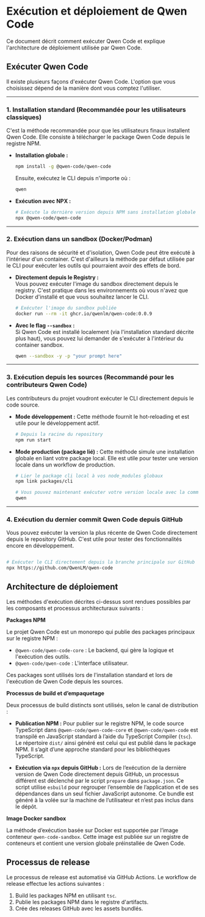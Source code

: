 # Exécution et déploiement de Qwen Code

Ce document décrit comment exécuter Qwen Code et explique l'architecture de déploiement utilisée par Qwen Code.

## Exécuter Qwen Code

Il existe plusieurs façons d'exécuter Qwen Code. L'option que vous choisissez dépend de la manière dont vous comptez l'utiliser.

---

### 1. Installation standard (Recommandée pour les utilisateurs classiques)

C'est la méthode recommandée pour que les utilisateurs finaux installent Qwen Code. Elle consiste à télécharger le package Qwen Code depuis le registre NPM.

- **Installation globale :**

  ```bash
  npm install -g @qwen-code/qwen-code
  ```

  Ensuite, exécutez le CLI depuis n'importe où :

  ```bash
  qwen
  ```

- **Exécution avec NPX :**

  ```bash
  # Exécute la dernière version depuis NPM sans installation globale
  npx @qwen-code/qwen-code
  ```

---

### 2. Exécution dans un sandbox (Docker/Podman)

Pour des raisons de sécurité et d'isolation, Qwen Code peut être exécuté à l'intérieur d'un container. C'est d'ailleurs la méthode par défaut utilisée par le CLI pour exécuter les outils qui pourraient avoir des effets de bord.

- **Directement depuis le Registry :**  
  Vous pouvez exécuter l'image du sandbox directement depuis le registry. C'est pratique dans les environnements où vous n'avez que Docker d'installé et que vous souhaitez lancer le CLI.
  ```bash
  # Exécuter l'image du sandbox publiée
  docker run --rm -it ghcr.io/qwenlm/qwen-code:0.0.9
  ```

- **Avec le flag `--sandbox` :**  
  Si Qwen Code est installé localement (via l'installation standard décrite plus haut), vous pouvez lui demander de s'exécuter à l'intérieur du container sandbox.
  ```bash
  qwen --sandbox -y -p "your prompt here"
  ```

---

### 3. Exécution depuis les sources (Recommandé pour les contributeurs Qwen Code)

Les contributeurs du projet voudront exécuter le CLI directement depuis le code source.

- **Mode développement :**
  Cette méthode fournit le hot-reloading et est utile pour le développement actif.
  ```bash
  # Depuis la racine du repository
  npm run start
  ```
- **Mode production (package lié) :**
  Cette méthode simule une installation globale en liant votre package local. Elle est utile pour tester une version locale dans un workflow de production.

  ```bash
  # Lier le package cli local à vos node_modules globaux
  npm link packages/cli

  # Vous pouvez maintenant exécuter votre version locale avec la commande `qwen`
  qwen
  ```

---

### 4. Exécution du dernier commit Qwen Code depuis GitHub

Vous pouvez exécuter la version la plus récente de Qwen Code directement depuis le repository GitHub. C'est utile pour tester des fonctionnalités encore en développement.

```bash

# Exécuter le CLI directement depuis la branche principale sur GitHub
npx https://github.com/QwenLM/qwen-code
```

## Architecture de déploiement

Les méthodes d'exécution décrites ci-dessus sont rendues possibles par les composants et processus architecturaux suivants :

**Packages NPM**

Le projet Qwen Code est un monorepo qui publie des packages principaux sur le registre NPM :

- `@qwen-code/qwen-code-core` : Le backend, qui gère la logique et l'exécution des outils.
- `@qwen-code/qwen-code` : L'interface utilisateur.

Ces packages sont utilisés lors de l'installation standard et lors de l'exécution de Qwen Code depuis les sources.

**Processus de build et d’empaquetage**

Deux processus de build distincts sont utilisés, selon le canal de distribution :

- **Publication NPM :** Pour publier sur le registre NPM, le code source TypeScript dans `@qwen-code/qwen-code-core` et `@qwen-code/qwen-code` est transpilé en JavaScript standard à l’aide du TypeScript Compiler (`tsc`). Le répertoire `dist/` ainsi généré est celui qui est publié dans le package NPM. Il s’agit d’une approche standard pour les bibliothèques TypeScript.

- **Exécution via `npx` depuis GitHub :** Lors de l’exécution de la dernière version de Qwen Code directement depuis GitHub, un processus différent est déclenché par le script `prepare` dans `package.json`. Ce script utilise `esbuild` pour regrouper l’ensemble de l’application et de ses dépendances dans un seul fichier JavaScript autonome. Ce bundle est généré à la volée sur la machine de l’utilisateur et n’est pas inclus dans le dépôt.

**Image Docker sandbox**

La méthode d’exécution basée sur Docker est supportée par l’image conteneur `qwen-code-sandbox`. Cette image est publiée sur un registre de conteneurs et contient une version globale préinstallée de Qwen Code.

## Processus de release

Le processus de release est automatisé via GitHub Actions. Le workflow de release effectue les actions suivantes :

1.  Build les packages NPM en utilisant `tsc`.
2.  Publie les packages NPM dans le registre d'artifacts.
3.  Crée des releases GitHub avec les assets bundlés.
